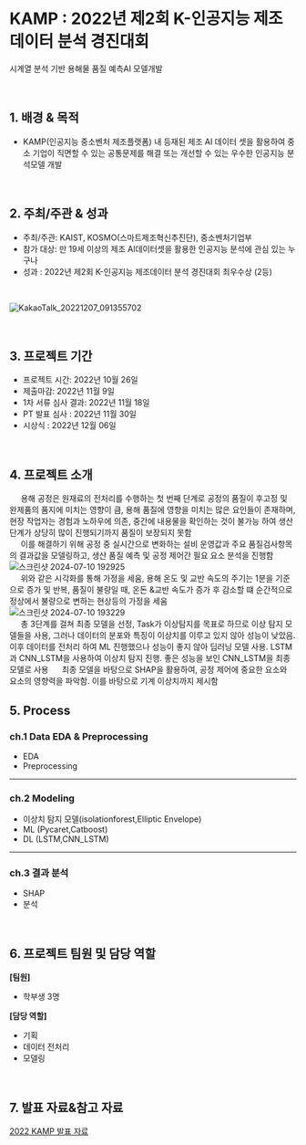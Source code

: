 # KAMP : 2022년 제2회 K-인공지능 제조데이터 분석 경진대회
시계열 분석 기반 용해물 품질 예측AI 모델개발

<br/>

## 1. 배경 & 목적
 
- KAMP(인공지능 중소벤처 제조플랫폼) 내 등재된 제조 AI 데이터 셋을 활용하여 중소 기업이 직면할 수 있는 공통문제를 해결 또는 개선할 수 있는 우수한 인공지능 분석모델 개발

<br/>

## 2. 주최/주관 & 성과

- 주최/주관: KAIST, KOSMO(스마트제조혁신추진단), 중소벤처기업부
- 참가 대상: 만 19세 이상의 제조 AI데이터셋을 활용한 인공지능 분석에 관심 있는 누구나
- 성과 : 2022년 제2회 K-인공지능 제조데이터 분석 경진대회 최우수상 (2등)

<br/>

![KakaoTalk_20221207_091355702](https://github.com/yugwangyeol/KAMP/assets/72298825/a5663620-0bc8-4ff1-b7a2-edbbc6121d65)


<br/>

## 3. 프로젝트 기간

- 프로젝트 시간: 2022년 10월 26일
- 제출마감: 2022년 11월 9일
- 1차 서류 심사 결과: 2022년 11월 18일
- PT 발표 심사 : 2022년 11월 30일
- 시상식 : 2022년 12월 06일

<br/>

## 4. 프로젝트 소개

&nbsp;&nbsp;&nbsp;&nbsp; 용해 공정은 원재료의 전처리를 수행하는 첫 번째 단계로 공정의 품질이 후고정 및 완제품의 품지에 미치는 영향이 큼, 용해 품질에 영향을 미치는 많은 요인들이 존재하며, 현장 작업자는 경험과 노하우에 의존, 중간에 내용물을 확인하는 것이 불가능 하여 생산 단계가 상당히 많이 진행되기까지 품질이 보장되지 못함
<br/>
&nbsp;&nbsp;&nbsp;&nbsp; 이를 해결하기 위해 공정 중 실시간으로 변화하는 설비 운영값과 주요 품질검사항목의 결과값을 모델링하고, 생산 품질 예측 및 공정 제어간 필요 요소 분석을 진행함
<br/>
![스크린샷 2024-07-10 192925](https://github.com/yugwangyeol/KAMP/assets/72298825/eefae2c3-f680-49c9-8fa3-b85dfa915684)
<br/>
&nbsp;&nbsp;&nbsp;&nbsp; 위와 같은 시각화를 통해 가정을 세움, 용해 온도 및 교반 속도의 주기는 1분을 기준으로 증가 및 반복, 품질이 불량일 때, 온돈 &교반 속도가 증가 후 감소할 떄 순간적으로 정상에서 불량으로 변하는 현상등의 가정을 세움
<br/>
![스크린샷 2024-07-10 193229](https://github.com/yugwangyeol/KAMP/assets/72298825/a439106a-0a20-4d45-93b5-54c16a4f4d78)
<br/>
&nbsp;&nbsp;&nbsp;&nbsp; 총 3단계를 걸쳐 최종 모델을 선정,  Task가 이상탐지를 목표로 하므로 이상 탐지 모델들을 사용, 그러나 데이터의 분포와 특징이 이상치를 이루고 있지 않아 성능이 낮았음. 이후 데이터를 전처리 하여 ML 진행했으나 성능이 좋지 않아 딥러닝 모델 사용. LSTM과 CNN_LSTM을 사용하여 이상치 탐지 진행. 좋은 성능을 보인 CNN_LSTM을 최종 모델로 사용
&nbsp;&nbsp;&nbsp;&nbsp; 최종 모델을 바탕으로 SHAP을 활용하여, 공정 제어에 중요한 요소와 요소의 영향력을 파악함. 이를 바탕으로 기계 이상치까지 제시함

## 5. Process

### ch.1 Data EDA & Preprocessing

- EDA
- Preprocessing

---

### ch.2 Modeling  

- 이상치 탐지 모델(isolationforest,Elliptic Envelope)
- ML (Pycaret,Catboost)
- DL (LSTM,CNN_LSTM)

---

### ch.3 결과 분석

- SHAP
- 분석


<br/>

## 6. 프로젝트 팀원 및 담당 역할

**[팀원]**

- 학부생 3명

**[담당 역할]**

- 기획
- 데이터 전처리
- 모델링

<br/>

## 7. 발표 자료&참고 자료

[2022 KAMP 발표 자료](https://github.com/yugwangyeol/KAMP/blob/main/%EB%B0%9C%ED%91%9C%EC%9E%90%EB%A3%8C_%EC%A0%9C%EC%9D%BC_%EC%B5%9C%EC%A2%85%EB%B3%B8.pdf)  

